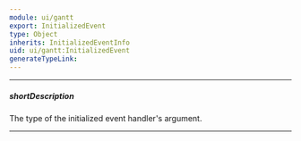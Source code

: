 ```yaml
---
module: ui/gantt
export: InitializedEvent
type: Object
inherits: InitializedEventInfo
uid: ui/gantt:InitializedEvent
generateTypeLink: 
---
```

---
##### shortDescription
The type of the initialized event handler's argument.

---
<!-- Description goes here -->